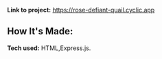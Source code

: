 **Link to project:** https://rose-defiant-quail.cyclic.app

## How It's Made:

**Tech used:** HTML,Express.js.
